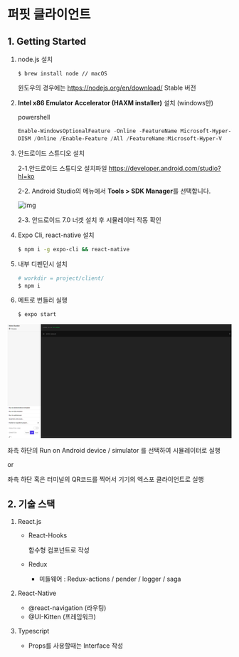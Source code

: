 # 퍼핏 클라이언트

## 1. Getting Started

1. node.js 설치

   ```
   $ brew install node // macOS
   ```

   윈도우의 경우에는 https://nodejs.org/en/download/ Stable 버전

2. **Intel x86 Emulator Accelerator (HAXM installer)** 설치 (windows만)

   powershell

   ```powershell
   Enable-WindowsOptionalFeature -Online -FeatureName Microsoft-Hyper-V -All
   DISM /Online /Enable-Feature /All /FeatureName:Microsoft-Hyper-V
   ```

3. 안드로이드 스튜디오 설치

   2-1.안드로이드 스튜디오 설치파일 https://developer.android.com/studio?hl=ko

   2-2. Android Studio의 메뉴에서 **Tools > SDK Manager**를 선택합니다.

   ![img](https://lh5.googleusercontent.com/ob0-uLPuOWDLY3qOFwI5GSw7NXpIx0BOVBoGKwFqlZgu4l82eUUeVDPRS5PWgqX6fmpqzrS0JDhcAjtDDQ_GsARpfXZpNU6huvEOCU7NmYhQc9BgZqrU6-H8AdcKusgf7rJsuFK3)

   2-3. 안드로이드 7.0 너겟 설치 후 시뮬레이터 작동 확인

4. Expo Cli, react-native 설치

   ```bash
   $ npm i -g expo-cli && react-native
   ```

5. 내부 디펜던시 설치

   ```bash
   # workdir = project/client/
   $ npm i
   ```

6. 메트로 번들러 실행

   ```bash
   $ expo start
   ```

![image-20200528142026021](metro.png)

좌측 하단의 Run on Android device / simulator 를 선택하여 시뮬레이터로 실행

or

좌측 하단 혹은 터미널의 QR코드를 찍어서 기기의 엑스포 클라이언트로 실행



## 2. 기술 스택

1. React.js

   * React-Hooks

     함수형 컴포넌트로 작성

   * Redux
     
     * 미들웨어 : Redux-actions / pender / logger / saga

2. React-Native

   * @react-navigation (라우팅)
   * @UI-Kitten (프레임워크)
   
3. Typescript

   * Props를 사용할때는 Interface 작성